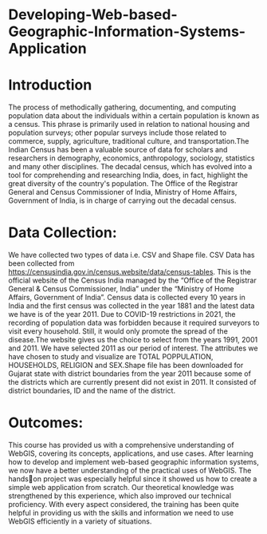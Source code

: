# Developing-Web-based-Geographic-Information-Systems-Application

# Introduction
The process of methodically gathering, documenting, and computing population data about the individuals within a certain population is known as a census. This phrase is primarily used in relation to national housing and population surveys; other popular surveys include those related to commerce, supply, agriculture, traditional culture, and transportation.The Indian Census has been a valuable source of data for scholars and researchers in demography, economics, anthropology, sociology, statistics and many other disciplines. The decadal census, which has evolved into a tool for comprehending and researching India, does, in fact, highlight the great diversity of the country's population. The Office of the Registrar General and Census Commissioner of India, Ministry of Home Affairs, Government of India, is in charge of carrying out the decadal census.

# Data Collection:
We have collected two types of data i.e. CSV and Shape file. CSV Data has been collected from https://censusindia.gov.in/census.website/data/census-tables. This is 
the official website of the Census India managed by the “Office of the Registrar General & Census Commissioner, India” under the “Ministry of Home Affairs, Government of India”. Census data is collected every 10 years in India and the first census was collected in the year 1881 and the latest data we have is of the year 2011. Due to COVID-19 restrictions in 2021, the recording of population data was forbidden because it required surveyors to visit every household. Still, it would only promote the spread of the disease.The website gives us the choice to select from the years 1991, 2001 and 2011. We have selected 2011 as our period of interest. The attributes we have chosen to study and visualize are TOTAL POPPULATION, HOUSEHOLDS, RELIGION and SEX.Shape file has been downloaded for Gujarat state with district boundaries from the year 2011 because some of the districts which are currently present did not exist in 2011. It consisted of district boundaries, ID and the name of the district.

# Outcomes:
This course has provided us with a comprehensive understanding of WebGIS, covering its concepts, applications, and use cases. After learning how to develop and implement web-based geographic information systems, we now have a better understanding of the practical uses of WebGIS. The handson project was especially helpful since it showed us how to create a simple web application from scratch. Our theoretical knowledge was strengthened by this experience, which also improved our technical proficiency. With every aspect considered, the training has been quite helpful in providing us with the skills and information we need to use WebGIS efficiently in a variety of situations.
